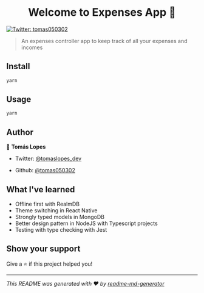 <h1 align="center">Welcome to Expenses App 👋</h1>
<p>
  <a href="https://twitter.com/tomas050302" target="_blank">
    <img alt="Twitter: tomas050302" src="https://img.shields.io/twitter/follow/tomas050302.svg?style=social" />
  </a>
</p>

> An expenses controller app to keep track of all your expenses and incomes

## Install

```sh
yarn
```

## Usage

```sh
yarn
```

## Author

👤 **Tomás Lopes**

- Twitter: [@tomaslopes_dev](https://twitter.com/tomaslopes_dev)
* Github: [@tomas050302](https://github.com/tomas050302)

## What I've learned

* Offline first with RealmDB
* Theme switching in React Native
* Strongly typed models in MongoDB
* Better design pattern in NodeJS with Typescript projects
* Testing with type checking with Jest

## Show your support

Give a ⭐️ if this project helped you!

***
_This README was generated with ❤️ by [readme-md-generator](https://github.com/kefranabg/readme-md-generator)_
